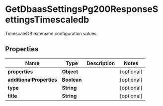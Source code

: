 

# GetDbaasSettingsPg200ResponseSettingsTimescaledb

TimescaleDB extension configuration values

## Properties

| Name | Type | Description | Notes |
|------------ | ------------- | ------------- | -------------|
|**properties** | **Object** |  |  [optional] |
|**additionalProperties** | **Boolean** |  |  [optional] |
|**type** | **String** |  |  [optional] |
|**title** | **String** |  |  [optional] |



